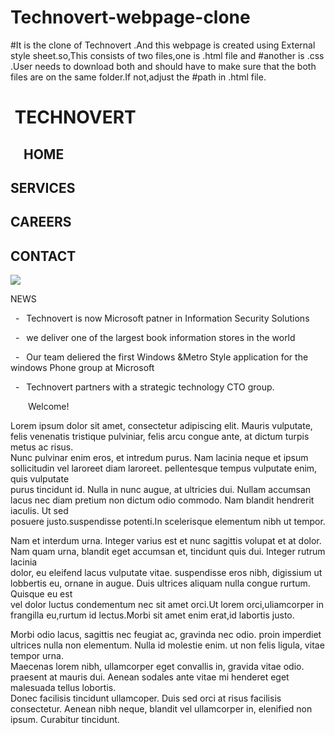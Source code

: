 # Technovert-webpage-clone
#It is the clone of Technovert .And this webpage is created using External style sheet.so,This consists of two files,one is .html file and #another is .css .User needs to download both and should have to make sure that the both files are on the same folder.If not,adjust the  #path in .html file.
<html>
<head>
<title>TECHNOVERT</title>
<link rel = "stylesheet" type = "text/css" href = "techno.css">
   </head>
</head>
<body>
   <h1 class="heading">&nbsp;TECHNOVERT</h1>
    <div class="menu_bar">
    <div id="menubar">
    <h2>&emsp;HOME</h2>
    <h2>SERVICES</h2>
     <h2>CAREERS</h2>
     <h2>CONTACT</h2>
    <img id="image"src="C:\Users\us\Pictures\test1.png">
</div>
</div>
<div class="bordering">
<div class="p1"> 
 <p class="sub">NEWS</p>
<p>&nbsp;&nbsp;-  &ensp;Technovert is now Microsoft patner in Information Security Solutions</p>
 <p>&nbsp;&nbsp;- &ensp;we deliver one of the largest book information stores in the world</p>
 <p>&nbsp;&nbsp;-  &ensp;Our team deliered the first Windows &amp;Metro Style application for the windows Phone group at Microsoft</p>
 <p>&nbsp;&nbsp;-  &ensp;Technovert partners with a strategic technology CTO group.</h4></p></div>
</div>
<p class="sub-heading">&ensp;&ensp;&ensp;&ensp;Welcome!</p>
 <p class="p3">Lorem ipsum dolor sit amet, consectetur adipiscing elit. Mauris vulputate, felis venenatis tristique pulviniar, felis arcu congue ante, at dictum turpis metus ac risus.<br>
      Nunc pulvinar enim eros, et intredum purus. Nam lacinia neque et ipsum sollicitudin vel laroreet diam laroreet. pellentesque tempus vulputate enim, quis vulputate<br>
      purus tincidunt id. Nulla in nunc augue, at ultricies dui. Nullam accumsan lacus nec diam pretium non dictum odio commodo. Nam blandit hendrerit iaculis. Ut sed<br>
      posuere justo.suspendisse potenti.In scelerisque elementum nibh ut tempor.</p>

 <p class="p3"> Nam et interdum urna. Integer varius est et nunc sagittis volupat et at dolor. Nam quam urna, blandit eget accumsan et, tincidunt quis dui. Integer rutrum lacinia<br>
      dolor, eu eleifend lacus vulputate vitae. suspendisse eros nibh, digissium ut lobbertis eu, ornane in augue. Duis ultrices aliquam nulla congue rurtum. Quisque eu est<br>
      vel dolor luctus condementum nec sit amet orci.Ut lorem orci,uliamcorper in frangilla eu,rurtum id lectus.Morbi sit amet enim erat,id labortis justo.</p>

<p class="p3"> Morbi odio lacus, sagittis nec feugiat ac, gravinda nec odio. proin imperdiet ultrices nulla non elementum. Nulla id molestie enim. ut non felis ligula, vitae tempor urna.<br>
      Maecenas lorem nibh, ullamcorper eget convallis in, gravida vitae odio. praesent at mauris dui. Aenean sodales ante vitae mi henderet eget malesuada tellus lobortis.<br>
      Donec facilisis tincidunt ullamcoper. Duis sed orci at risus facilisis consectetur. Aenean nibh neque, blandit vel ullamcorper in, elenified non ipsum. Curabitur tincidunt.</p>
</body></div>
</html>
